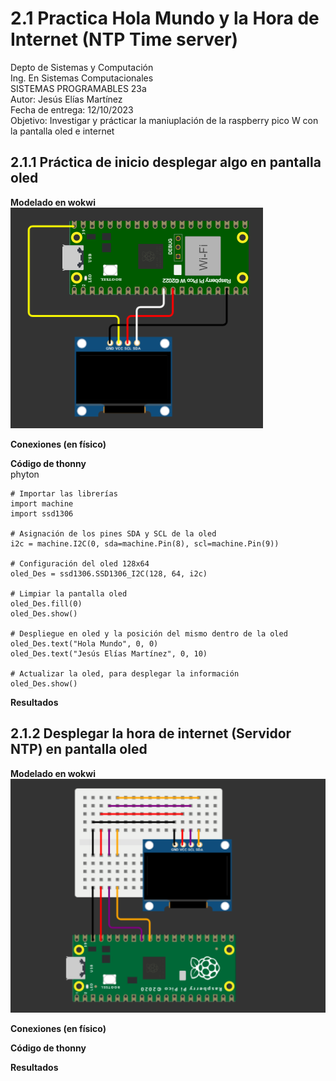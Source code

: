 # 2.1 Practica Hola Mundo y la Hora de Internet (NTP Time server) 
Depto de Sistemas y Computación  
Ing. En Sistemas Computacionales  
SISTEMAS PROGRAMABLES 23a  
Autor: Jesús Elías Martínez  
Fecha de entrega:   12/10/2023  
Objetivo: Investigar y prácticar la maniuplación de la raspberry pico W con la pantalla oled e internet  

## 2.1.1 Práctica de inicio desplegar algo en pantalla oled
**Modelado en wokwi**  
![](Imágenes-Prácticas/modelado.png)  

**Conexiones (en físico)**  

**Código de thonny**   
phyton 
```
# Importar las librerías
import machine
import ssd1306

# Asignación de los pines SDA y SCL de la oled
i2c = machine.I2C(0, sda=machine.Pin(8), scl=machine.Pin(9))

# Configuración del oled 128x64
oled_Des = ssd1306.SSD1306_I2C(128, 64, i2c)

# Limpiar la pantalla oled
oled_Des.fill(0)
oled_Des.show()

# Despliegue en oled y la posición del mismo dentro de la oled
oled_Des.text("Hola Mundo", 0, 0)
oled_Des.text("Jesús Elías Martínez", 0, 10)

# Actualizar la oled, para desplegar la información
oled_Des.show()
```

**Resultados**

## 2.1.2 Desplegar la hora de internet (Servidor NTP) en pantalla oled
**Modelado en wokwi**  
![](Imágenes-Prácticas/modelado1.png)  

**Conexiones (en físico)**  

**Código de thonny**   

**Resultados**
